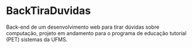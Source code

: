 # BackTiraDuvidas
Back-end de um desenvolvimento web para tirar dúvidas sobre computação, projeto em andamento para o programa de educação tutorial (PET) sistemas da UFMS.
